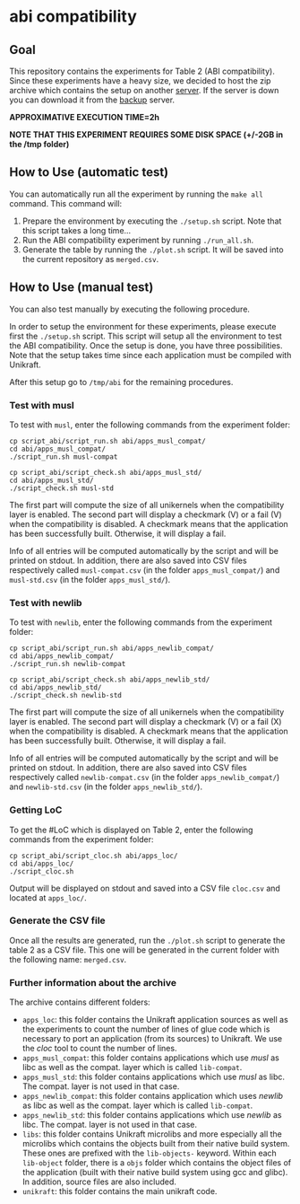 # abi compatibility

## Goal

This repository contains the experiments for Table 2 (ABI
compatibility). Since these experiments have a heavy size, we decided
to host the zip archive which contains the setup on another [server].
If the server is down you can download it from the [backup] server.

[Unikraft]: https://github.com/unikraft/unikraft
[server]: http://releases.unikraft.org/.eurosys21/abi.zip
[backup]: https://people.montefiore.uliege.be/gain/unikraft/abi.zip


**APPROXIMATIVE EXECUTION TIME=2h**

**NOTE THAT THIS EXPERIMENT REQUIRES SOME DISK SPACE (+/-2GB in the /tmp folder)**

## How to Use (automatic test)

You can automatically run all the experiment by running the `make all`
command. This command will:

1. Prepare the environment by executing the `./setup.sh` script. Note
that this script takes a long time...
2. Run the ABI compatibility experiment by running `./run_all.sh`. 
3. Generate the table by running the `./plot.sh` script. It will be
saved into the current repository as `merged.csv`.

## How to Use (manual test)

You can also test manually by executing the following procedure.

In order to setup the environment for these experiments, please
execute first the `./setup.sh` script. This script will setup all the
environment to test the ABI compatibility. Once the setup is done, you
have three possibilities. Note that the setup takes time since each
application must be compiled with Unikraft.

After this setup go to `/tmp/abi` for the remaining procedures.

### Test with musl

To test with `musl`, enter the following commands from the experiment
folder:
```
cp script_abi/script_run.sh abi/apps_musl_compat/
cd abi/apps_musl_compat/
./script_run.sh musl-compat

cp script_abi/script_check.sh abi/apps_musl_std/
cd abi/apps_musl_std/
./script_check.sh musl-std
```

The first part will compute the size of all unikernels when the
compatibility layer is enabled.
The second part will display a checkmark (V) or a fail (V) when the
compatibility is disabled. A checkmark means that the application has
been successfully built. Otherwise, it will display a fail.

Info of all entries will be computed automatically by the script and
will be printed on stdout. In addition, there are also saved into
CSV files respectively called `musl-compat.csv` (in the folder
`apps_musl_compat/`) and `musl-std.csv` (in the folder
`apps_musl_std/`).

### Test with newlib

To test with `newlib`, enter the following commands from the experiment
folder:
```
cp script_abi/script_run.sh abi/apps_newlib_compat/
cd abi/apps_newlib_compat/
./script_run.sh newlib-compat

cp script_abi/script_check.sh abi/apps_newlib_std/
cd abi/apps_newlib_std/
./script_check.sh newlib-std
```

The first part will compute the size of all unikernels when the
compatibility layer is enabled.
The second part will display a checkmark (V) or a fail (X) when the
compatibility is disabled. A checkmark means that the application has
been successfully built. Otherwise, it will display a fail.

Info of all entries will be computed automatically by the script and
will be printed on stdout. In addition, there are also saved into
CSV files respectively called `newlib-compat.csv` (in the folder
`apps_newlib_compat/`) and `newlib-std.csv` (in the folder
`apps_newlib_std/`).

### Getting LoC

To get the #LoC which is displayed on Table 2, enter the following
commands from the experiment folder:
```
cp script_abi/script_cloc.sh abi/apps_loc/
cd abi/apps_loc/
./script_cloc.sh
```
Output will be displayed on stdout and saved into a CSV file
`cloc.csv` and located at `apps_loc/`.

### Generate the CSV file

Once all the results are generated, run the `./plot.sh` script to
generate the table 2 as a CSV file. This one will be generated in the
current folder with the following name: `merged.csv`.

### Further information about the archive

The archive contains different folders:
- `apps_loc`: this folder contains the Unikraft application sources as
well as the experiments to count the number of lines of glue code 
which is necessary to port an application (from its sources) to
Unikraft. We use the *cloc* tool to count the number of lines.
- `apps_musl_compat`: this folder contains applications which use
*musl* as libc as well as the compat. layer which is called
`lib-compat`.
- `apps_musl_std`: this folder contains applications which use
*musl* as libc. The compat. layer is not used in that case.
- `apps_newlib_compat`: this folder contains application which uses
*newlib* as libc as well as the compat. layer which is called 
`lib-compat`.
- `apps_newlib_std`: this folder contains applications which use
*newlib* as libc. The compat. layer is not used in that case.
- `libs`: this folder contains Unikraft microlibs and more especially
all the microlibs which contains the objects built from their native
build system. These ones are prefixed with the `lib-objects-` keyword.
Within each `lib-object` folder, there is a `objs` folder which
contains the object files of the application (built with their native 
build system using gcc and glibc). In addition, source files are also
included.
- `unikraft`: this folder contains the main unikraft code.
